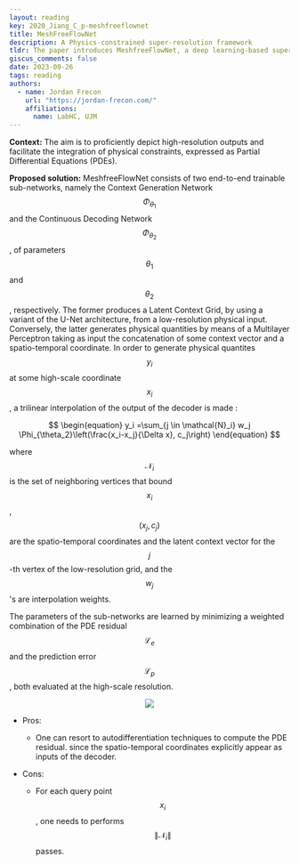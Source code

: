 ```yaml
---
layout: reading
key: 2020_Jiang_C_p-meshfreeflownet
title: MeshFreeFlowNet
description: A Physics-constrained super-resolution framework
tldr: The paper introduces MeshfreeFlowNet, a deep learning-based super-resolution framework to generate continuous grid-free spatio-temporal solutions from the low-resolution inputs
giscus_comments: false
date: 2023-09-26
tags: reading
authors:
  - name: Jordan Frecon
    url: "https://jordan-frecon.com/"
    affiliations:
      name: LabHC, UJM
---
```



**Context:** The aim is to proficiently depict high-resolution outputs and facilitate the integration of physical constraints, expressed as Partial Differential Equations (PDEs).



**Proposed solution:** MeshfreeFlowNet consists of two end-to-end
trainable sub-networks, namely the Context Generation Network $$\Phi_{\theta_1}$$ and the Continuous Decoding Network $$\Phi_{\theta_2}$$, of parameters $$\theta_1$$ and $$\theta_2$$, respectively. The former produces a Latent Context Grid, by using a variant of the U-Net architecture, from a low-resolution physical input. Conversely, the latter generates physical quantities by means of a Multilayer Perceptron taking as input the concatenation of some context vector and a spatio-temporal coordinate.
In order to generate physical quantites $$y_i$$ at some high-scale coordinate $$x_i$$, a trilinear interpolation of the output of the decoder is made :

$$
\begin{equation}
y_i =\sum_{j \in \mathcal{N}_i} w_j \Phi_{\theta_2}\left(\frac{x_i-x_j}{\Delta x}, c_j\right)
\end{equation}
$$

where $$\mathcal{N}_i$$ is the set of neighboring vertices that bound $$x_i$$, $$(x_j,c_j)$$ are the spatio-temporal coordinates and the latent context vector for the $$j$$-th vertex of the low-resolution grid, and the $$w_j$$'s are interpolation weights.


The parameters of the sub-networks are learned by minimizing a weighted combination of the PDE residual $$\mathcal{L}_e$$ and the prediction error $$\mathcal{L}_p$$, both evaluated at the high-scale resolution. 


<center>
<img src="{{site.url}}/assets/img/publication_preview/2020_Jiang_C_p-meshfreeflownet.png" style="max-width: 80%">
</center>
	
- Pros:
	- One can resort to autodifferentiation techniques to compute the PDE residual. since the spatio-temporal coordinates explicitly appear as inputs of the decoder.

- Cons:
	- For each query point $$x_i$$, one needs to performs $$\|\mathcal{N}_i\|$$ passes.

